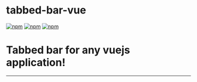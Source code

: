 # tabbed-bar-vue

[![npm](https://img.shields.io/npm/v/tabbed-bar-vue.svg)](https://www.npmjs.com/package/tabbed-bar-vue)
[![npm](https://img.shields.io/npm/dt/tabbed-bar-vue.svg)](https://www.npmjs.com/package/tabbed-bar-vue)
[![npm](https://img.shields.io/npm/l/tabbed-bar-vue.svg?maxAge=2592000)](https://github.com/ratiw/tabbed-bar-vue/blob/master/LICENSE)

# Tabbed bar for any vuejs application!

----